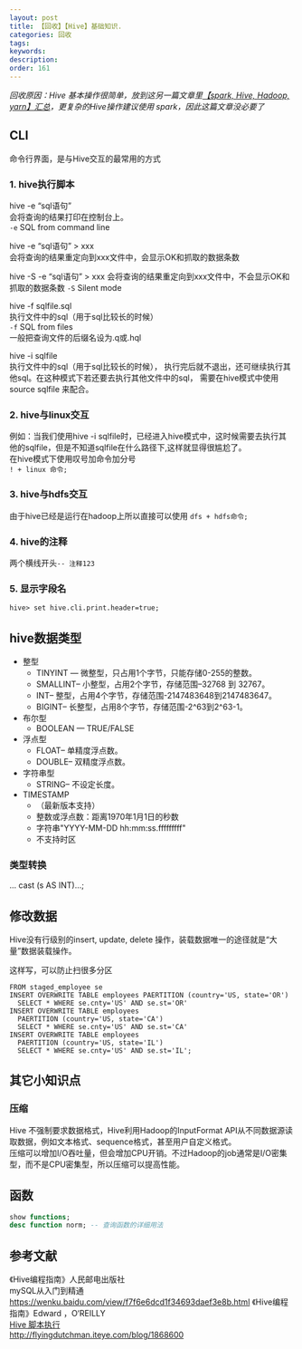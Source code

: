 ```yaml
---
layout: post
title: 【回收】【Hive】基础知识.
categories: 回收
tags:
keywords:
description:
order: 161
---
```


*回收原因：Hive 基本操作很简单，放到这另一篇文章里[【spark, Hive, Hadoop, yarn】汇总](http://www.guofei.site/2018/03/27/spark.html#title7)，更复杂的Hive操作建议使用 spark，因此这篇文章没必要了*
## CLI
命令行界面，是与Hive交互的最常用的方式  
### 1. hive执行脚本

hive -e “sql语句”  
会将查询的结果打印在控制台上。  
`-e` SQL from command line


hive -e “sql语句” > xxx  
会将查询的结果重定向到xxx文件中，会显示OK和抓取的数据条数


hive -S -e “sql语句” > xxx
会将查询的结果重定向到xxx文件中，不会显示OK和抓取的数据条数
`-S` Silent mode  


hive -f sqlfile.sql  
执行文件中的sql（用于sql比较长的时候）  
`-f` SQL from files  
一般把查询文件的后缀名设为.q或.hql


hive -i sqlfile  
执行文件中的sql（用于sql比较长的时候）， 执行完后就不退出，还可继续执行其他sql。在这种模式下若还要去执行其他文件中的sql， 需要在hive模式中使用 source sqlfile 来配合。


### 2. hive与linux交互
例如：当我们使用hive -i sqlfile时，已经进入hive模式中，这时候需要去执行其他的sqlfile，但是不知道sqlfile在什么路径下,这样就显得很尴尬了。  
在hive模式下使用叹号加命令加分号  
`! + linux 命令;`  


### 3. hive与hdfs交互
由于hive已经是运行在hadoop上所以直接可以使用  `dfs + hdfs命令;`

### 4. hive的注释
两个横线开头`-- 注释123`

### 5. 显示字段名
```
hive> set hive.cli.print.header=true;
```


## hive数据类型


- 整型
    - TINYINT — 微整型，只占用1个字节，只能存储0-255的整数。
    - SMALLINT– 小整型，占用2个字节，存储范围–32768 到 32767。
    - INT– 整型，占用4个字节，存储范围-2147483648到2147483647。
    - BIGINT– 长整型，占用8个字节，存储范围-2^63到2^63-1。
- 布尔型
    - BOOLEAN — TRUE/FALSE
- 浮点型
    - FLOAT– 单精度浮点数。
    - DOUBLE– 双精度浮点数。
- 字符串型
    - STRING– 不设定长度。
- TIMESTAMP
    - （最新版本支持）
    - 整数或浮点数：距离1970年1月1日的秒数
    - 字符串"YYYY-MM-DD hh:mm:ss.fffffffff"
    - 不支持时区

### 类型转换
... cast (s AS INT)...;


## 修改数据

Hive没有行级别的insert, update, delete 操作，装载数据唯一的途径就是“大量”数据装载操作。  



这样写，可以防止扫很多分区  

```
FROM staged_employee se
INSERT OVERWRITE TABLE employees PAERTITION (country='US, state='OR')
  SELECT * WHERE se.cnty='US' AND se.st='OR'
INSERT OVERWRITE TABLE employees
  PAERTITION (country='US, state='CA')
  SELECT * WHERE se.cnty='US' AND se.st='CA'
INSERT OVERWRITE TABLE employees
  PAERTITION (country='US, state='IL')
  SELECT * WHERE se.cnty='US' AND se.st='IL';
```

## 其它小知识点
### 压缩
Hive 不强制要求数据格式，Hive利用Hadoop的InputFormat API从不同数据源读取数据，例如文本格式、sequence格式，甚至用户自定义格式。  
压缩可以增加I/O吞吐量，但会增加CPU开销。不过Hadoop的job通常是I/O密集型，而不是CPU密集型，所以压缩可以提高性能。
## 函数
```sql
show functions;
desc function norm; -- 查询函数的详细用法
```

## 参考文献
《Hive编程指南》人民邮电出版社  
mySQL从入门到精通  
https://wenku.baidu.com/view/f7f6e6dcd1f34693daef3e8b.html
《Hive编程指南》Edward ，O‘REILLY  
[Hive 脚本执行](http://blog.csdn.net/zz657114506/article/details/53576711)  
http://flyingdutchman.iteye.com/blog/1868600
